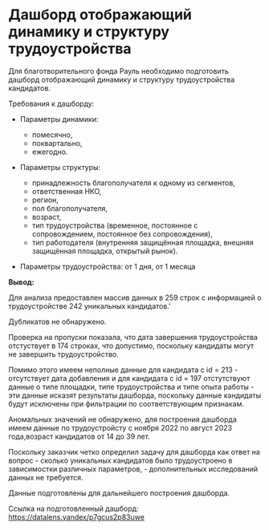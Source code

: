 # Дашборд отображающий динамику и структуру трудоустройства

Для благотворительного фонда Рауль необходимо подготовить дашборд отображающий динамику и структуру трудоустройства кандидатов.

Требования к дашборду:

- Параметры динамики:
    - помесячно,
    - поквартально,
    - ежегодно.
    
- Параметры структуры:
    - принадлежность благополучателя к одному из сегментов,
    - ответственная НКО,
    - регион,
    - пол благополучателя,
    - возраст,
    - тип трудоустройства (временное, постоянное с сопровождением, постоянное без сопровождения),
    - тип работодателя (внутренняя защищённая площадка, внешняя защищённая площадка, открытый рынок).
    
- Параметры трудоустройства: от 1 дня, от 1 месяца


**Вывод:**

Для анализа предоставлен массив данных в  259 строк с информацией о трудоустройстве 242 уникальных кандидатов.'
   
Дубликатов не обнаружено.
   
Проверка на пропуски показала, что дата завершения трудоустройства отстуствует в 174 строках, что допустимо, поскольку кандидаты могут не завершить трудоустройство.

Помимо этого имеем неполные данные для кандидата с id = 213 - отсутствует дата добавления и для кандидата с id = 197 отстутствуют данные о типе площадки, типе трудоустройства и типе опыта работы - эти данные исказят результаты дашборда, поскольку данные кандидаты будут исключены при фильтрации по соответствующим признакам.

Аномальных значений не обнаружено, для построения дашборда имеем данные по трудоустройсту с ноября 2022 по август 2023 года,возраст кандидатов от 14 до 39 лет.  

Поскольку заказчик четко определил задачу для дашборда как ответ на вопрос - сколько уникальных кандидатов было трудоустроено в зависимостки различных параметров, - дополнительных исследований данных не требуется.  

Данные подготовлены для дальнейшего построения дашборда.

Ссылка на подготовленный дашборд: https://datalens.yandex/p7gcus2p83uwe

